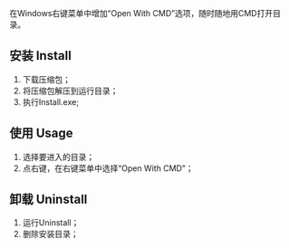 在Windows右键菜单中增加“Open With CMD”选项，随时随地用CMD打开目录。

## 安装 Install
1. 下载压缩包；
1. 将压缩包解压到运行目录；
1. 执行Install.exe;

## 使用 Usage
1. 选择要进入的目录；
1. 点右键，在右键菜单中选择“Open With CMD”；

## 卸载 Uninstall
1. 运行Uninstall；
1. 删除安装目录；
